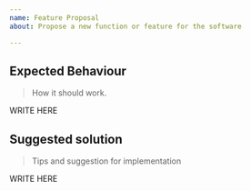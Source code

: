 ```yaml
---
name: Feature Proposal
about: Propose a new function or feature for the software

---
```

## Expected Behaviour

> How it should work.

WRITE HERE

## Suggested solution

> Tips and suggestion for implementation

WRITE HERE
